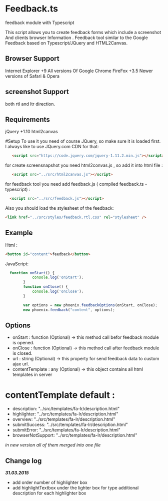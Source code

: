 # Feedback.ts
feedback module with Typescript

This script allows you to create feedback forms which include a screenshot And clients browser Information .
Feedback tool similar to the Google Feedback based on Typescript/JQuery and HTML2Canvas.

## Browser Support
Internet Explorer +9
All versions Of Google Chrome
FireFox +3.5
Newer versions of Safari & Opera

## screenshot Support
both rtl and ltr direction.

## Requirements
 jQuery +1.10
 html2canvas

#Setup
To use it you need of course JQuery, so make sure it is loaded first. I always like to use JQuery.com CDN for that:
```html
   <script src="https://code.jquery.com/jquery-1.11.2.min.js"></script>
```

for create screensnapshot you need html2convas.js , so add it into html file :
```html
   <script src="../src/html2canvas.js"></script>
```
for feedback tool you need add feedback.js ( compiled feedback.ts - typescript) :
```html
  <script src="../src/feedback.js"></script>
  ```
  
  Also you should load the stylesheet of the feedback:
  ```html
<link href="../src/styles/feedback.rtl.css" rel="stylesheet" />
  ```
## Example
Html :
```html
<button id="content">feedback</button>
```
JavaScript:
```javascript
  function onStart() {
            console.log('onStart');
        }
        function onClose() {
            console.log('onClose');
        }

        var options = new phoenix.feedbackOptions(onStart, onClose);
        new phoenix.feedback("content", options);
```
## Options
+ onStart : function (Optional) -> this method call befor feedback module is opened.
+ onClose : function (Optional) -> this method call after feedback module is closed.
+ url : string (Optional) -> this property for send feedback data to custom ajax url.
+ contentTemplate : any (Optional) -> this object contains all html templates in server
# contentTemplate default : 
   + description: "../src/templates/fa-Ir/description.html"
   + highlighter: "../src/templates/fa-Ir/description.html"
   + overview:    "../src/templates/fa-Ir/description.html"
   + submitSuccess: "../src/templates/fa-Ir/description.html"
   + submitError: "../src/templates/fa-Ir/description.html"
   + browserNotSupport: "../src/templates/fa-Ir/description.html"
   
   *in new version all of them merged into one file*
   
## Change log
***31.03.2015***
+ add order number of highlighter box
+ add highlightTextbox under the lighter box for type additional description for each highlighter box



